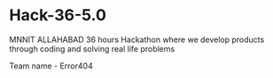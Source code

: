 # Hack-36-5.0
MNNIT ALLAHABAD 36 hours Hackathon where we develop products through coding and solving real life problems

Team name - Error404
